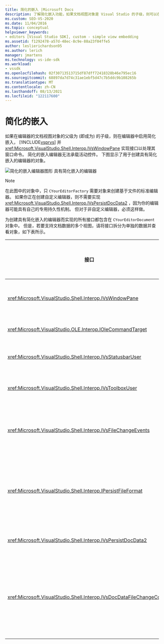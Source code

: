 ```yaml
---
title: 简化的嵌入 |Microsoft Docs
description: 了解简化嵌入功能，如果文档视图对象是 Visual Studio 的子级，则可以在编辑器中启用此功能。
ms.custom: SEO-VS-2020
ms.date: 11/04/2016
ms.topic: conceptual
helpviewer_keywords:
- editors [Visual Studio SDK], custom - simple view embedding
ms.assetid: f1292478-a57d-48ec-8c9e-88a23f04ffe5
author: leslierichardson95
ms.author: lerich
manager: jmartens
ms.technology: vs-ide-sdk
ms.workload:
- vssdk
ms.openlocfilehash: 02f30713513715df87dff72418328b46e795ec16
ms.sourcegitcommit: 68897da7d74c31ae1ebf5d47c7b5ddc9b108265b
ms.translationtype: MT
ms.contentlocale: zh-CN
ms.lasthandoff: 08/13/2021
ms.locfileid: "122117600"
---
```

# <a name="simplified-embedding"></a>简化的嵌入
如果在编辑器的文档视图对象的父级为 (即成为) 的子级，则在编辑器中启用简化嵌入， [!INCLUDE[vsprvs](../code-quality/includes/vsprvs_md.md)] 并 <xref:Microsoft.VisualStudio.Shell.Interop.IVsWindowPane> 实现接口以处理其窗口命令。 简化的嵌入编辑器无法承载活动控件。 下图显示了用于创建具有简化嵌入的编辑器的对象。

 ![简化的嵌入编辑器图形](../extensibility/media/vssimplifiedembeddingeditor.gif "vsSimplifiedEmbeddingEditor") 具有简化嵌入的编辑器

> [!NOTE]
> 在此图中的对象中，只 `CYourEditorFactory` 需要对象来创建基于文件的标准编辑器。 如果你正在创建自定义编辑器，则不需要实现 <xref:Microsoft.VisualStudio.Shell.Interop.IVsPersistDocData2> ，因为你的编辑器可能具有自己的专用持久性机制。 但对于非自定义编辑器，必须这样做。

 为创建具有简化嵌入的编辑器而实现的所有接口都包含在 `CYourEditorDocument` 对象中。 但是，若要支持文档数据的多个视图，请将接口拆分为单独的数据并查看对象，如下表所示。

|接口|接口的位置|用途|
|---------------|---------------------------|---------|
|<xref:Microsoft.VisualStudio.Shell.Interop.IVsWindowPane>|查看|提供与父窗口的连接。|
|<xref:Microsoft.VisualStudio.OLE.Interop.IOleCommandTarget>|查看|处理命令。|
|<xref:Microsoft.VisualStudio.Shell.Interop.IVsStatusbarUser>|查看|启用状态栏更新。|
|<xref:Microsoft.VisualStudio.Shell.Interop.IVsToolboxUser>|查看|启用 **工具箱** 项。|
|<xref:Microsoft.VisualStudio.Shell.Interop.IVsFileChangeEvents>|数据|当文件发生更改时发送通知。|
|<xref:Microsoft.VisualStudio.Shell.Interop.IPersistFileFormat>|数据|为文件类型启用 "另存为" 功能。|
|<xref:Microsoft.VisualStudio.Shell.Interop.IVsPersistDocData2>|数据|实现文档持久性。|
|<xref:Microsoft.VisualStudio.Shell.Interop.IVsDocDataFileChangeControl>|数据|允许禁止显示文件更改事件，如重新加载触发。|
